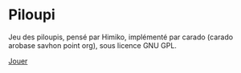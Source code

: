 # Piloupi
Jeu des piloupis, pensé par Himiko, implémenté par carado (carado arobase savhon point org), sous licence GNU GPL.

[Jouer](https://oli4242.github.io/piloupi/piloupi.html)
